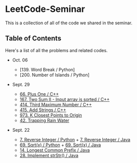 # LeetCode-Seminar
This is a collection of all of the code we shared in the seminar.



## Table of Contents

Here's a list of all the problems and related codes.
+ Oct. 06
  + [139. Word Break / Python]
  + [200. Number of Islands / Python]


+ Sept. 29
  + [66. Plus One / C++](code/66.%20Plus%20One/66.cpp)
  + [167. Two Sum II - Input array is sorted / C++](code/167.%20Two%20Sum%20II%20-%20Input%20array%20is%20sorted/167.cpp)
  + [414. Third Maximum Number / C++](code/414.%20Third%20Maximum%20Number/414.cpp)
  + [415. Add Strings / C++](code/415.%20Add%20Strings/415.cpp)
  + [973. K Closest Points to Origin](code/973.%20K%20Closest%20Points%20to%20Origin/KClosest.py)
  + [42. Trapping Rain Water](code/42.%20Trapping%20Rain%20Water/Trap.py)



+ Sept. 22
  + [7. Reverse Integer / Python](code/7.%20Reverse%20Integer/main.py) + [7. Reverse Integer / Java](code/7.%20Reverse%20Integer/Reverse_Integer_07.java)
  + [69. Sqrt(x) / Python](code/69.%20Sqrt(x)/main.py) + [69. Sqrt(x) / Java](code/69.%20Sqrt(x)/Sqrtx_69.java)
  + [14. Longest Common Prefix / Java](code/14.%20Longest%20Common%20Prefix/longestCommonPrefix_14.java)
  + [28. Implement strStr() / Java](code/28.%20Implement%20strStr()/Implement_strStr_28.java)

